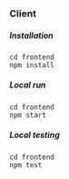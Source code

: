 
### Client

##### Installation
```
cd frontend
npm install
```

##### Local run
```
cd frontend
npm start
```

##### Local testing
```
cd frontend
npm test
```
